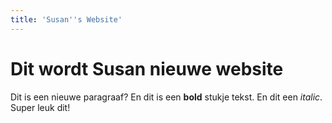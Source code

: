 ```yaml
---
title: 'Susan''s Website'
---
```


# Dit wordt Susan nieuwe website

Dit is een nieuwe paragraaf? En dit is een **bold** stukje tekst. En dit een _italic_. Super leuk dit!
